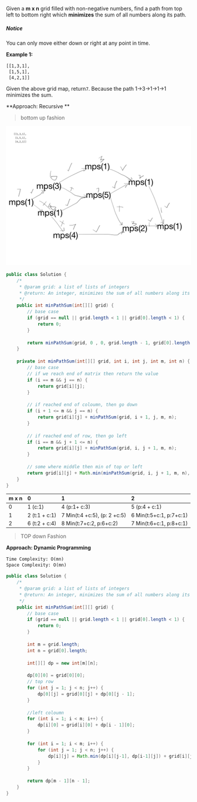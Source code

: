 Given a **m x n** grid filled with non-negative numbers, find a path from top left to bottom right which **minimizes** the sum of all numbers along its path.

##### Notice

You can only move either down or right at any point in time.

**Example 1:**

```
[[1,3,1],
 [1,5,1],
 [4,2,1]]
```

Given the above grid map, return`7`. Because the path 1→3→1→1→1 minimizes the sum.

**Approach: Recursive **

> bottom up fashion

![](/assets/minPathSum.png)

```java
public class Solution {
    /*
     * @param grid: a list of lists of integers
     * @return: An integer, minimizes the sum of all numbers along its path
     */
    public int minPathSum(int[][] grid) {
        // base case
        if (grid == null || grid.length < 1 || grid[0].length < 1) {
            return 0;
        }
        
        return minPathSum(grid, 0 , 0, grid.length - 1, grid[0].length - 1);
    }
    
    private int minPathSum(int[][] grid, int i, int j, int m, int n) {
        // base case
        // if we reach end of matrix then return the value
        if (i == m && j == n) {
            return grid[i][j];
        }
        
        // if reached end of coloumn, then go down
        if (i + 1 <= m && j == n) {
            return grid[i][j] + minPathSum(grid, i + 1, j, m, n);
        }
        
        // if reached end of row, then go left
        if (i == m && j + 1 <= n) {
            return grid[i][j] + minPathSum(grid, i, j + 1, m, n);
        }
        
        // some where middle then min of top or left
        return grid[i][j] + Math.min(minPathSum(grid, i, j + 1, m, n), minPathSum(grid, i + 1, j, m, n));
    }
}
```

| m x n | 0 | 1 | 2 |
| :--- | :--- | :--- | :--- |
| 0 | 1 \(c:1\) | 4 \(p:1+ c:3\) | 5 \(p:4 + c:1\) |
| 1 | 2 \(t:1 + c:1\) | 7 Min\(t:4 +c:5\), \(p: 2 +c:5\) | 6 Min\(t:5+c:1, p:7+c:1\) |
| 2 | 6 \(t:2 + c:4\) | 8 Min\(t:7+c:2, p:6+c:2\) | 7 Min\(t:6+c:1, p:8+c:1\) |

> TOP down Fashion

**Approach: Dynamic Programming**

```
Time Complexity: O(mn)
Space Complexity: O(mn)
```

```java
public class Solution {
    /*
     * @param grid: a list of lists of integers
     * @return: An integer, minimizes the sum of all numbers along its path
     */
    public int minPathSum(int[][] grid) {
        // base case
        if (grid == null || grid.length < 1 || grid[0].length < 1) {
            return 0;
        }

        int m = grid.length;
        int n = grid[0].length;

        int[][] dp = new int[m][n];

        dp[0][0] = grid[0][0];
        // top row
        for (int j = 1; j < n; j++) {
            dp[0][j] = grid[0][j] + dp[0][j - 1];
        }

        //left coloumn
        for (int i = 1; i < m; i++) {
            dp[i][0] = grid[i][0] + dp[i - 1][0];
        }

        for (int i = 1; i < m; i++) {
            for (int j = 1; j < n; j++) {
                dp[i][j] = Math.min(dp[i][j-1], dp[i-1][j]) + grid[i][j];
            }
        }

        return dp[m - 1][n - 1];
    }
}
```



